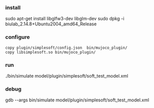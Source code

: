 ### install
sudo apt-get install libglfw3-dev libglm-dev
sudo dpkg -i biulab_2.14.8+Ubuntu2004_amd64_Release
### configure
```
copy plugin/simplesoft/config.json  bin/mujoco_plugin/
copy libsimplesoft.so bin/mujoco_plugin/
```
### run
./bin/simulate model/plugin/simplesoft/soft_test_model.xml

### debug
gdb --args bin/simulate model/plugin/simplesoft/soft_test_model.xml 

